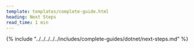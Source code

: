 ```yaml
---
template: templates/complete-guide.html
heading: Next Steps
read_time: 1 min
---
```


{% include "../../../../../includes/complete-guides/dotnet/next-steps.md" %}
